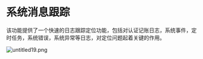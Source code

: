 # 系统消息跟踪

该功能提供了一个快速的日志跟踪定位功能，包括对认证记账日志，系统事件，定时任务，系统错误，系统异常等日志，对定位问题起着关键的作用。

![untitled19.png](http://qnstatic.toughcloud.net/FlL0i6ABtD-Ws2-i7Dzx9weYwoPB)